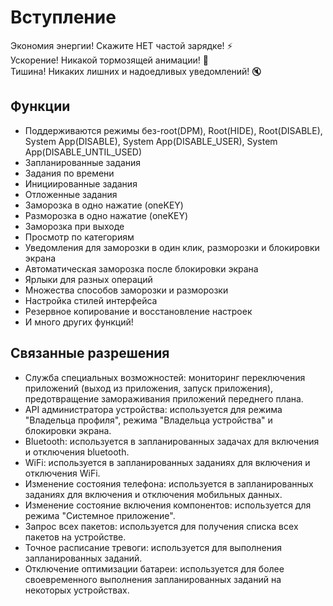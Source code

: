 # Вступление

Экономия энергии! Скажите НЕТ частой зарядке!  :zap:    
Ускорение! Никакой тормозящей анимации! :dash:   
Тишина! Никаких лишних и надоедливых уведомлений! :mute:    

## Функции

* Поддерживаются режимы без-root(DPM), Root(HIDE), Root(DISABLE), System App(DISABLE), System App(DISABLE\_USER), System App(DISABLE\_UNTIL\_USED)
* Запланированные задания
* Задания по времени
* Инициированные задания
* Отложенные задания
* Заморозка в одно нажатие (oneKEY)
* Разморозка в одно нажатие (oneKEY)
* Заморозка при выходе
* Просмотр по категориям
* Уведомления для заморозки в один клик, разморозки и блокировки экрана
* Автоматическая заморозка после блокировки экрана
* Ярлыки для разных операций
* Множества способов заморозки и разморозки
* Настройка стилей интерфейса
* Резервное копирование и восстановление настроек
* И много других функций!

## Связанные разрешения

* Служба специальных возможностей: мониторинг переключения приложений (выход из приложения, запуск приложения), предотвращение замораживания приложений переднего плана. 
* API администратора устройства: используется для режима "Владельца профиля", режима "Владельца устройства" и блокировки экрана. 
* Bluetooth: используется в запланированных задачах для включения и отключения bluetooth. 
* WiFi: используется в запланированных заданиях для включения и отключения WiFi. 
* Изменение состояния телефона: используется в запланированных заданиях для включения и отключения мобильных данных. 
* Изменение состояние включения компонентов: используется для режима "Системное приложение". 
* Запрос всех пакетов: используется для получения списка всех пакетов на устройстве. 
* Точное расписание тревоги: используется для выполнения запланированных заданий. 
* Отключение оптимизации батареи: используется для более своевременного выполнения запланированных заданий на некоторых устройствах. 

